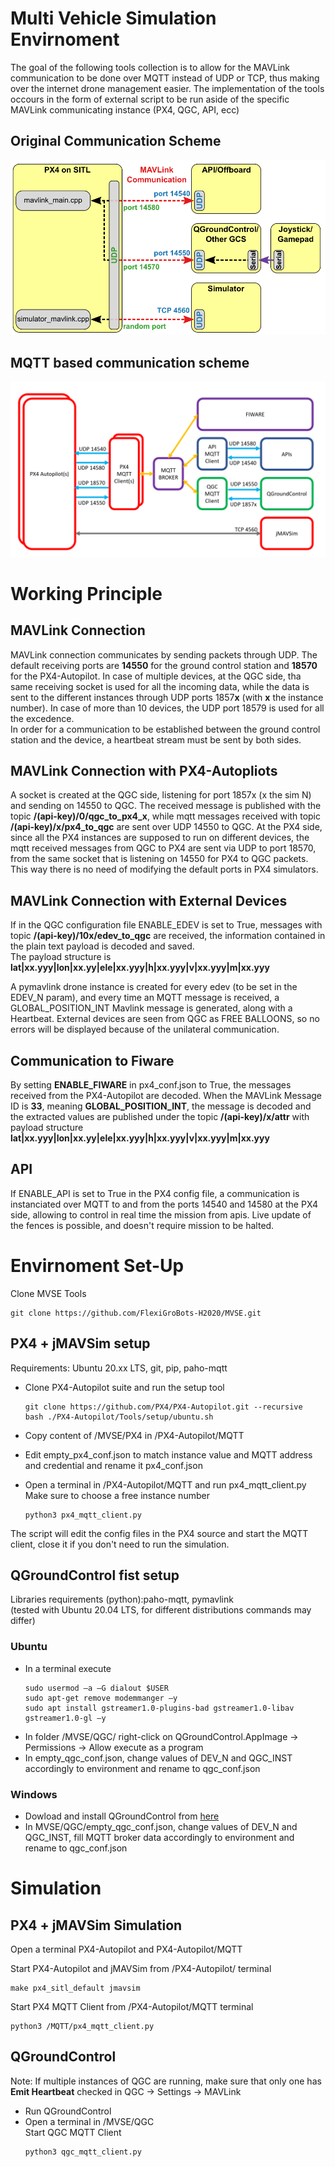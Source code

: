 # Multi Vehicle Simulation Envirnoment
The goal of the following tools collection is to allow for the MAVLink communication to be done over MQTT instead of UDP or TCP, thus making over the internet drone management easier.
The implementation of the tools occours in the form of external script to be run aside of the specific MAVLink communicating instance (PX4, QGC, API, ecc)

## Original Communication Scheme
![Original Communication Scheme](ocso.png)

## MQTT based communication scheme
![Communication Scheme](mcs.png)

# Working Principle

## MAVLink Connection
MAVLink connection communicates by sending packets through UDP. The default receiving ports are __14550__ for the ground control station and __18570__ for the PX4-Autopilot. In case of multiple devices, at the QGC side, tha same receiving socket is used for all the incoming data, while the data is sent to the different instances through UDP ports 1857**x** (with **x** the instance number). In case of more than 10 devices, the UDP port 18579 is used for all the excedence.  
In order for a communication to be established between the ground control station and the device, a heartbeat stream must be sent by both sides.

## MAVLink Connection with PX4-Autopliots
A socket is created at the QGC side, listening for port 1857x (x the sim N) and sending on 14550 to QGC. 
The received message is published with the topic **/(api-key)/0/qgc_to_px4_x**, while mqtt messages received with topic **/(api-key)/x/px4_to_qgc** are sent over UDP 14550 to QGC. 
At the PX4 side, since all the PX4 instances are supposed to run on different devices, the mqtt received messages from QGC to PX4 are sent via UDP to port 18570, from the same socket that is listening on 14550 for PX4 to QGC packets. 
This way there is no need of modifying the default ports in PX4 simulators.
## MAVLink Connection with External Devices
If in the QGC configuration file ENABLE_EDEV is set to True, messages with topic __/(api-key)/10x/edev_to_qgc__ are received, the information contained in the plain text payload is decoded and saved.  
The payload structure is __lat|xx.yyy|lon|xx.yy|ele|xx.yyy|h|xx.yyy|v|xx.yyy|m|xx.yyy__

A pymavlink drone instance is created for every edev (to be set in the EDEV_N param), and every time an MQTT message is received, a GLOBAL_POSITION_INT Mavlink message is generated, along with a Heartbeat.
External devices are seen from QGC as FREE BALLOONS, so no errors will be displayed because of the unilateral communication.

## Communication to Fiware
By setting __ENABLE_FIWARE__ in px4_conf.json to True, the messages received from the PX4-Autopilot are decoded. When the MAVLink Message ID is __33__, meaning __GLOBAL_POSITION_INT__, the message is decoded and the extracted values are published under the topic **/(api-key)/x/attr** with payload structure __lat|xx.yyy|lon|xx.yy|ele|xx.yyy|h|xx.yyy|v|xx.yyy|m|xx.yyy__

## API 
If ENABLE_API is set to True in the PX4 config file, a communication is instanciated over MQTT to and from the ports 14540 and 14580 at the PX4 side, allowing to control in real time the mission from apis.
Live update of the fences is possible, and doesn't require mission to be halted.  


# Envirnoment Set-Up
Clone MVSE Tools 

```
git clone https://github.com/FlexiGroBots-H2020/MVSE.git
```

## PX4 + jMAVSim setup
Requirements: Ubuntu 20.xx LTS, git, pip, paho-mqtt
- Clone PX4-Autopilot suite and run the setup tool

    ```
    git clone https://github.com/PX4/PX4-Autopilot.git --recursive
    bash ./PX4-Autopilot/Tools/setup/ubuntu.sh
    ```

- Copy content of /MVSE/PX4 in /PX4-Autopilot/MQTT
- Edit empty_px4_conf.json to match instance value and MQTT address and credential and rename it px4_conf.json
- Open a terminal in /PX4-Autopilot/MQTT and run px4_mqtt_client.py  
Make sure to  choose a free instance number
    ```
    python3 px4_mqtt_client.py
    ```
The script will edit the config files in the PX4 source and start the MQTT client, close it if you don't need to run the simulation.
## QGroundControl  fist setup
Libraries requirements (python):paho-mqtt, pymavlink  
(tested with Ubuntu 20.04 LTS, for different distributions commands may differ)
### Ubuntu
- In a terminal execute
    ```
    sudo usermod –a –G dialout $USER
    sudo apt-get remove modemmanger –y
    sudo apt install gstreamer1.0-plugins-bad gstreamer1.0-libav gstreamer1.0-gl –y
    ```
- In folder /MVSE/QGC/ right-click on QGroundControl.AppImage -> Permissions -> Allow execute as a program
- In empty_qgc_conf.json, change values of DEV_N and QGC_INST accordingly to environment and rename to qgc_conf.json
### Windows
- Dowload and install QGroundControl from [here](https://docs.qgroundcontrol.com/master/en/getting_started/download_and_install.html)
- In MVSE/QGC/empty_qgc_conf.json, change values of DEV_N and QGC_INST, fill MQTT broker data accordingly to environment and rename to qgc_conf.json

# Simulation
## PX4 + jMAVSim Simulation
Open a terminal PX4-Autopilot and  PX4-Autopilot/MQTT

Start PX4-Autopilot and jMAVSim from /PX4-Autopilot/ terminal
```
make px4_sitl_default jmavsim
```

Start PX4 MQTT Client from /PX4-Autopilot/MQTT terminal
```
python3 /MQTT/px4_mqtt_client.py
```

## QGroundControl
Note: If multiple instances of QGC are running, make sure that only one has __Emit Heartbeat__ checked in QGC -> Settings -> MAVLink
- Run QGroundControl
- Open a terminal in /MVSE/QGC  
Start QGC MQTT Client
    ```
    python3 qgc_mqtt_client.py
    ```
